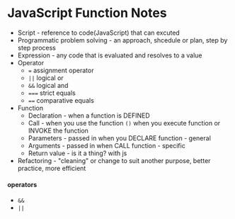 # JavaScript Function Notes

- Script - reference to code(JavaScript) that can excuted
- Programmatic problem solving - an approach, shcedule or plan, step by step process
- Expression - any code that is evaluated and resolves to a value 
- Operator 
  - `=`  assignment operator 
  -  `||`  logical or
  -  `&&`  logical and
  - `===`  strict equals
  - `==`  comparative equals
- Function
  - Declaration - when a function is DEFINED
  - Call - when you use the function `()`  when you execute function or INVOKE the function
  - Parameters - passed in when you DECLARE function - general
  - Arguments - passed in when CALL function - specific
  - Return value - is it a thing?  with js
- Refactoring - "cleaning" or change to suit another purpose, better practice, more efficient

#### operators
- `&&`
- `||`